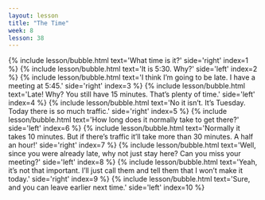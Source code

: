```yaml
---
layout: lesson
title: "The Time"
week: 8
lesson: 38
---
```


{% include lesson/bubble.html text='What time is it?' side='right' index=1 %}
{% include lesson/bubble.html text='It is 5:30. Why?' side='left' index=2 %}
{% include lesson/bubble.html text='I think I&rsquo;m going to be late. I have a meeting at 5:45.' side='right' index=3 %}
{% include lesson/bubble.html text='Late! Why?  You still have 15 minutes. That&rsquo;s plenty of time.' side='left' index=4 %}
{% include lesson/bubble.html text='No it isn&rsquo;t. It&rsquo;s Tuesday. Today there is so much traffic.' side='right' index=5 %}
{% include lesson/bubble.html text='How long does it normally take to get there?' side='left' index=6 %}
{% include lesson/bubble.html text='Normally it takes 10 minutes. But if there&rsquo;s traffic it&rsquo;ll take more than 30 minutes. A half an hour!' side='right' index=7 %}
{% include lesson/bubble.html text='Well, since you were already late, why not just stay here? Can you miss your meeting?' side='left' index=8 %}
{% include lesson/bubble.html text='Yeah, it&rsquo;s not that important. I&rsquo;ll just call them and tell them that I won&rsquo;t make it today.' side='right' index=9 %}
{% include lesson/bubble.html text='Sure, and you can leave earlier next time.' side='left' index=10 %}
